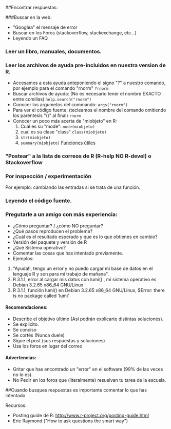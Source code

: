 ##Encontrar respuestas:

###Buscar en la web:
* "Googlea" el mensaje de error
* Buscar en los Foros (stackoverflow, stackexchange, etc...)
* Leyendo un FAQ

### Leer un libro, manuales, documentos.
### Leer los archivos de ayuda pre-incluidos en nuestra version de R.
* Accesamos a esta ayuda anteponiendo el signo "?" a nuestro comando, por ejemplo para el comando "rnorm"
  `?rnorm `
* Buscar archivos de ayuda: (No es necesario tener el nombre EXACTO entre comillas)
    `help.search("rnorm")`
* Conocer los argumetos del commando:
  `args("rnorm")`
* Para ver el código fuente:  (tecleamos el nombre del comando omitiendo los paréntesis "()" al final)
  `rnorm`
* Conocer un poco más acerta de "miobjeto" en R:
  1. Cual es su "mode":
  `mode(miobjeto)`  
  2. cual es su clase "class"
  `class(miobjeto)` 
  3. `str(miobjeto)`
  4. `summary(miobjeto)`
  [Funciones útiles](http://cran.r-project.org/doc/contrib/Short-refcard.pdf)  


### "Postear" a la lista de correos de R (R-help NO R-devel) o Stackoverflow  
### Por inspección / experimentación  
  Por ejemplo: cambiando las entradas si se trata de una función.
### Leyendo el código fuente.  
### Pregutarle a un amigo con más experiencia:  
  * ¿Cómo preguntar?  / ¿cómo NO preguntar?
  * ¿Qué pasos reproducen el problema?
  *  ¿Cuál es el resultado esperado y que es lo que obtienes en cambio?
  *  Versión del paquete y versión de R 
  *  ¿Qué Sistema operativo?
  *  Comentar las cosas que has intentado previamente.
  *  Ejemplos:


  1. "Ayuda!!, tengo un error y no puedo cargar mi base de datos en el lenguaje R y son para mi trabajo de mañana".
  2. R 3.1.1, error al cargar mis datos con lumi() , mi sistema operativo es  Debian 3.2.65 x86_64 GNU/Linux
  3. R 3.1.1, función lumi() en Debian 3.2.65 x86_64 GNU/Linux,  $Error: there is no package called ‘lumi’

#### Recomendaciones:
  * Describe el objetivo último (Así podrán explicarte distintas soluciones).
  * Se explicito.
  * Se conciso
  * Se cortés (Nunca duele)
  * Sigue el post (sus respuestas y soluciones) 
  * Usa los foros en lugar del correo

#### Advertencias:
  * Gritar que has encontrado un "error" en el software (99% de las veces no lo es).
  * No Pedir en los foros que (literalmente) resuelvan tu tarea de la escuela.

##Cuando busques respuestas es importante comentar lo que has intentado

Recursos:
* Posting guide de R: http://www.r-project.org/posting-guide.html
* Eric Raymond ("How to  ask questions the smart way")
